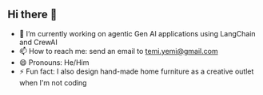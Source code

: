 ## Hi there 👋

- 🔭 I’m currently working on agentic Gen AI applications using LangChain and CrewAI
- 📫 How to reach me: send an email to [temi.yemi@gmail.com](mailto:temi.yemi@gmail.com)
- 😄 Pronouns: He/Him
- ⚡ Fun fact: I also design hand-made home furniture as a creative outlet when I'm not coding
<!--
**temiyemi/temiyemi** is a ✨ _special_ ✨ repository because its `README.md` (this file) appears on your GitHub profile.

Here are some ideas to get you started:

- 🔭 I’m currently working on ...
- 🌱 I’m currently learning ...
- 👯 I’m looking to collaborate on ...
- 🤔 I’m looking for help with ...
- 💬 Ask me about ...
- 📫 How to reach me: ...
- 😄 Pronouns: ...
- ⚡ Fun fact: ...
-->
